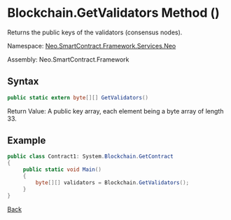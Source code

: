 # Blockchain.GetValidators Method ()

Returns the public keys of the validators (consensus nodes).

Namespace: [Neo.SmartContract.Framework.Services.Neo](../../neo.md)

Assembly: Neo.SmartContract.Framework

## Syntax

```c#
public static extern byte[][] GetValidators()
```

Return Value: A public key array, each element being a byte array of length 33.

## Example

```c#
public class Contract1: System.Blockchain.GetContract
{
     public static void Main()
     {
         byte[][] validators = Blockchain.GetValidators();
     }
}
```



[Back](../Blockchain.md)